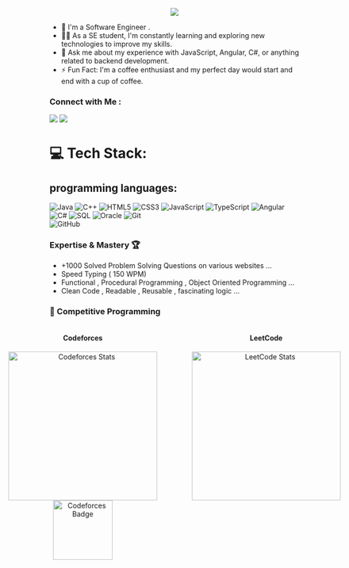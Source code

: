 
<!-- Typing SVG by DenverCoder1 - https://github.com/DenverCoder1/readme-typing-svg -->
<p align="center">
  <a href="https://github.com/DenverCoder1/readme-typing-svg"><img src="https://readme-typing-svg.herokuapp.com/?lines=Backend%20developer;Always%20learning%20new%20things&font=Fira%20Code&center=true&width=440&height=45&color=f75c7e&vCenter=true&size=22"></a>
</p> 

- 🏢 I'm a Software Engineer .
- 👨‍💻 As a SE student, I'm constantly learning and exploring new technologies to improve my skills.
- 💬 Ask me about my experience with JavaScript, Angular, C#, or anything related to backend development.
- ⚡ Fun Fact: I'm a coffee enthusiast and my perfect day would start and end with a cup of coffee.


### Connect with Me :

<a href="https://www.linkedin.com/in/mohammad-hasan-abdelqader-7a833b32a/" target="_blank"><img src="https://img.shields.io/badge/-Mohammad%20Hasan-0077B5?style=for-the-badge&logo=Linkedin&logoColor=white"/></a>
<a href="https://t.me/Mohammad_Hasan01" target="_blank"><img src="https://img.shields.io/badge/-Mohammad%20Hasan-0077B5?style=for-the-badge&logo=Telegram&logoColor=white"/></a>


# 💻 Tech Stack:
## programming languages:
![Java](https://img.shields.io/badge/java-%23ED8B00.svg?style=for-the-badge&logo=openjdk&logoColor=white) 
![C++](https://img.shields.io/badge/c%2B%2B-%2300599C.svg?style=for-the-badge&logo=c%2B%2B&logoColor=white)
![HTML5](https://img.shields.io/badge/html5-%23E34F26.svg?style=for-the-badge&logo=html5&logoColor=white) 
![CSS3](https://img.shields.io/badge/css3-%231572B6.svg?style=for-the-badge&logo=css3&logoColor=white) 
![JavaScript](https://img.shields.io/badge/javascript-%23323330.svg?style=for-the-badge&logo=javascript&logoColor=%23F7DF1E) 
![TypeScript](https://img.shields.io/badge/typescript-%23007ACC.svg?style=for-the-badge&logo=typescript&logoColor=white)
![Angular](https://img.shields.io/badge/angular-%23DD0031.svg?style=for-the-badge&logo=angular&logoColor=white)
![C#](https://img.shields.io/badge/c%23-%23239120.svg?style=for-the-badge&logo=csharp&logoColor=white) 
![SQL](https://img.shields.io/badge/sql-%2300758F.svg?style=for-the-badge&logo=databricks&logoColor=white)
![Oracle](https://img.shields.io/badge/oracle-%23F80000.svg?style=for-the-badge&logo=oracle&logoColor=white)
![Git](https://img.shields.io/badge/git-%23F05033.svg?style=for-the-badge&logo=git&logoColor=white)  
![GitHub](https://img.shields.io/badge/github-%23121011.svg?style=for-the-badge&logo=github&logoColor=white)  

### Expertise & Mastery 🏆
- +1000 Solved Problem Solving Questions on various websites ...
- Speed Typing ( 150 WPM) 
- Functional , Procedural Programming , Object Oriented Programming ...
- Clean Code , Readable , Reusable , fascinating logic ...


### 🧠 Competitive Programming

<div style="display: flex; justify-content: center; align-items: flex-start; gap: 50px; flex-wrap: nowrap;">

  <!-- Left: Codeforces -->
  <div style="text-align: center; width: 320px; flex-shrink: 0;">
    <h4>Codeforces</h4>
    <img src="https://codeforces-readme-stats.vercel.app/api/card?username=Eng_Mohammad_Hasan" alt="Codeforces Stats" width="300"/>
    <br />
    <img src="https://codeforces-readme-stats.vercel.app/api/badge?username=Eng_Mohammad_Hasan" alt="Codeforces Badge" width="120"/>
  </div>

  <!-- Right: LeetCode -->
  <div style="text-align: center; width: 320px; flex-shrink: 0;">
    <h4>LeetCode</h4>
    <img src="https://leetcard.jacoblin.cool/eng_mohammadhasan?theme=dark&font=Source%20Code%20Pro&ext=heatmap" alt="LeetCode Stats" width="300"/>
  </div>

</div>



